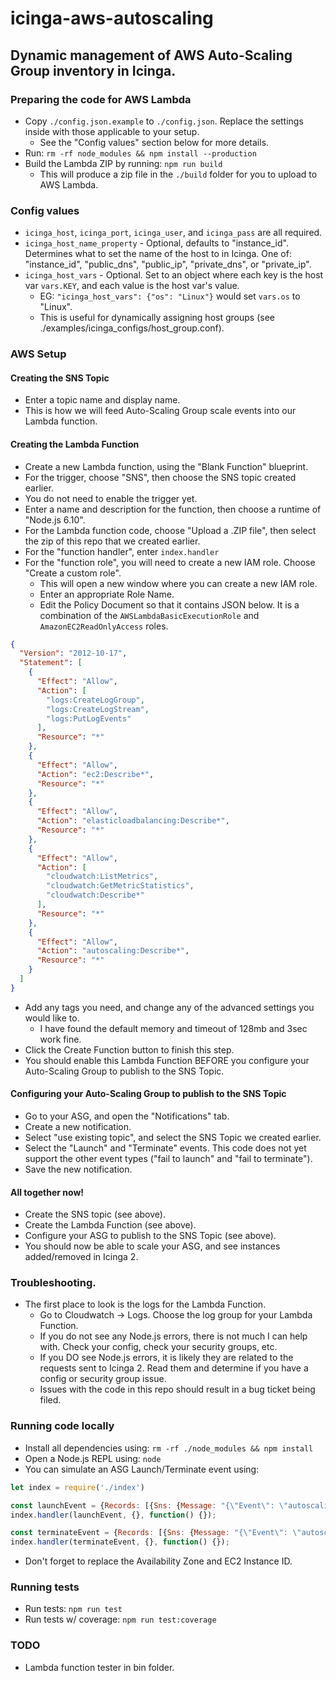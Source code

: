 # icinga-aws-autoscaling

## Dynamic management of AWS Auto-Scaling Group inventory in Icinga.

### Preparing the code for AWS Lambda
* Copy `./config.json.example` to `./config.json`. Replace the settings inside with those applicable to your setup.
    * See the "Config values" section below for more details.
* Run: `rm -rf node_modules && npm install --production`
* Build the Lambda ZIP by running: `npm run build`
    * This will produce a zip file in the `./build` folder for you to upload to AWS Lambda.

### Config values
* `icinga_host`, `icinga_port`, `icinga_user`, and `icinga_pass` are all required.
* `icinga_host_name_property` - Optional, defaults to "instance_id". Determines what to set the name of the host to in Icinga. One of: "instance_id", "public_dns", "public_ip", "private_dns", or "private_ip".
* `icinga_host_vars` - Optional. Set to an object where each key is the host var `vars.KEY`, and each value is the host var's value.
    * EG: `"icinga_host_vars": {"os": "Linux"}` would set `vars.os` to "Linux".
    * This is useful for dynamically assigning host groups (see ./examples/icinga_configs/host_group.conf).

### AWS Setup

#### Creating the SNS Topic
* Enter a topic name and display name.
* This is how we will feed Auto-Scaling Group scale events into our Lambda function.

#### Creating the Lambda Function
* Create a new Lambda function, using the "Blank Function" blueprint.
* For the trigger, choose "SNS", then choose the SNS topic created earlier.
* You do not need to enable the trigger yet.
* Enter a name and description for the function, then choose a runtime of "Node.js 6.10".
* For the Lambda function code, choose "Upload a .ZIP file", then select the zip of this repo that we created earlier.
* For the "function handler", enter `index.handler`
* For the "function role", you will need to create a new IAM role. Choose "Create a custom role".
    * This will open a new window where you can create a new IAM role.
    * Enter an appropriate Role Name.
    * Edit the Policy Document so that it contains JSON below. It is a combination of the `AWSLambdaBasicExecutionRole` and `AmazonEC2ReadOnlyAccess` roles.
```json
{
  "Version": "2012-10-17",
  "Statement": [
    {
      "Effect": "Allow",
      "Action": [
        "logs:CreateLogGroup",
        "logs:CreateLogStream",
        "logs:PutLogEvents"
      ],
      "Resource": "*"
    },
    {
      "Effect": "Allow",
      "Action": "ec2:Describe*",
      "Resource": "*"
    },
    {
      "Effect": "Allow",
      "Action": "elasticloadbalancing:Describe*",
      "Resource": "*"
    },
    {
      "Effect": "Allow",
      "Action": [
        "cloudwatch:ListMetrics",
        "cloudwatch:GetMetricStatistics",
        "cloudwatch:Describe*"
      ],
      "Resource": "*"
    },
    {
      "Effect": "Allow",
      "Action": "autoscaling:Describe*",
      "Resource": "*"
    }
  ]
}
```
* Add any tags you need, and change any of the advanced settings you would like to.
    * I have found the default memory and timeout of 128mb and 3sec work fine.
* Click the Create Function button to finish this step.
* You should enable this Lambda Function BEFORE you configure your Auto-Scaling Group to publish to the SNS Topic.

#### Configuring your Auto-Scaling Group to publish to the SNS Topic
* Go to your ASG, and open the "Notifications" tab.
* Create a new notification.
* Select "use existing topic", and select the SNS Topic we created earlier.
* Select the "Launch" and "Terminate" events. This code does not yet support the other event types ("fail to launch" and "fail to terminate").
* Save the new notification.

#### All together now!
* Create the SNS topic (see above).
* Create the Lambda Function (see above).
* Configure your ASG to publish to the SNS Topic (see above).
* You should now be able to scale your ASG, and see instances added/removed in Icinga 2.

### Troubleshooting.
* The first place to look is the logs for the Lambda Function.
    * Go to Cloudwatch -> Logs. Choose the log group for your Lambda Function.
    * If you do not see any Node.js errors, there is not much I can help with. Check your config, check your security groups, etc.
    * If you DO see Node.js errors, it is likely they are related to the requests sent to Icinga 2. Read them and determine if you have a config or security group issue.
    * Issues with the code in this repo should result in a bug ticket being filed.

### Running code locally
* Install all dependencies using: `rm -rf ./node_modules && npm install`
* Open a Node.js REPL using: `node`
* You can simulate an ASG Launch/Terminate event using:
```js
let index = require('./index')

const launchEvent = {Records: [{Sns: {Message: "{\"Event\": \"autoscaling:EC2_INSTANCE_LAUNCH\", \"Details\": {\"Availability Zone\": \"us-west-2a\"}, \"EC2InstanceId\": \"i-08fa737d84cf6651b\"}"}}]}
index.handler(launchEvent, {}, function() {});

const terminateEvent = {Records: [{Sns: {Message: "{\"Event\": \"autoscaling:EC2_INSTANCE_TERMINATE\", \"Details\": {\"Availability Zone\": \"us-west-2a\"}, \"EC2InstanceId\": \"i-08fa737d84cf6651b\"}"}}]}
index.handler(terminateEvent, {}, function() {});
```
* Don't forget to replace the Availability Zone and EC2 Instance ID.

### Running tests
* Run tests: `npm run test`
* Run tests w/ coverage: `npm run test:coverage`

### TODO
* Lambda function tester in bin folder.
